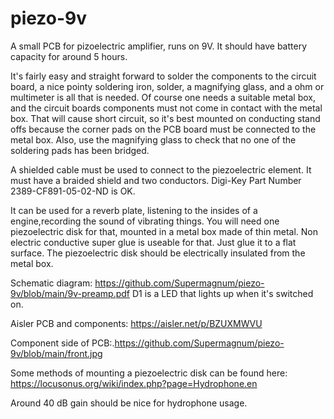 # piezo-9v
A small PCB for pizoelectric amplifier, runs on 9V.
It should have battery capacity for around 5 hours.

It's fairly easy and straight forward to solder the components to the circuit board, a nice pointy soldering iron, solder, a magnifying glass, and a ohm or multimeter is all that is needed. 
Of course one needs a suitable metal box, and the circuit boards components must not come in contact with the metal box. 
That will cause short circuit, so it's best mounted on conducting stand offs because the corner pads on the PCB board must be connected to the metal box.
Also, use the magnifying glass to check that no one of the soldering pads has been bridged.

A shielded cable must be used to connect to the piezoelectric element.
It must have a braided shield and two conductors. 
Digi-Key Part Number 2389-CF891-05-02-ND is OK.
	

It can be used for a reverb plate, listening to the insides of a engine,recording the sound of vibrating things. 
You will need one piezoelectric disk for that, mounted in a metal box made of thin metal. Non electric conductive super glue is useable for that. Just glue it to a flat surface. 
The piezoelectric disk should be electrically insulated from the metal box.

Schematic diagram:
https://github.com/Supermagnum/piezo-9v/blob/main/9v-preamp.pdf
D1 is a LED that lights up when it's switched on.

Aisler PCB and components:
https://aisler.net/p/BZUXMWVU

Component side of PCB:.https://github.com/Supermagnum/piezo-9v/blob/main/front.jpg

Some methods of mounting a piezoelectric disk can be found here:
https://locusonus.org/wiki/index.php?page=Hydrophone.en

Around 40 dB gain should be nice for hydrophone usage.






